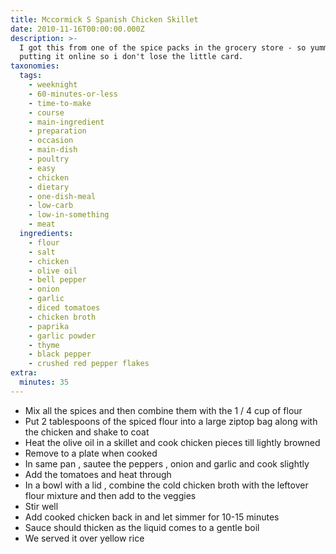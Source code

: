 ```yaml
---
title: Mccormick S Spanish Chicken Skillet
date: 2010-11-16T00:00:00.000Z
description: >-
  I got this from one of the spice packs in the grocery store - so yummy. 
  putting it online so i don't lose the little card.
taxonomies:
  tags:
    - weeknight
    - 60-minutes-or-less
    - time-to-make
    - course
    - main-ingredient
    - preparation
    - occasion
    - main-dish
    - poultry
    - easy
    - chicken
    - dietary
    - one-dish-meal
    - low-carb
    - low-in-something
    - meat
  ingredients:
    - flour
    - salt
    - chicken
    - olive oil
    - bell pepper
    - onion
    - garlic
    - diced tomatoes
    - chicken broth
    - paprika
    - garlic powder
    - thyme
    - black pepper
    - crushed red pepper flakes
extra:
  minutes: 35
---
```

 - Mix all the spices and then combine them with the 1 / 4 cup of flour
 - Put 2 tablespoons of the spiced flour into a large ziptop bag along with the chicken and shake to coat
 - Heat the olive oil in a skillet and cook chicken pieces till lightly browned
 - Remove to a plate when cooked
 - In same pan , sautee the peppers , onion and garlic and cook slightly
 - Add the tomatoes and heat through
 - In a bowl with a lid , combine the cold chicken broth with the leftover flour mixture and then add to the veggies
 - Stir well
 - Add cooked chicken back in and let simmer for 10-15 minutes
 - Sauce should thicken as the liquid comes to a gentle boil
 - We served it over yellow rice

